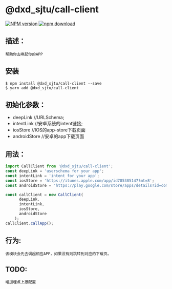 # @dxd_sjtu/call-client

[![NPM version][npm-image]][npm-url]
[![npm download][download-image]][download-url]

[npm-image]: https://img.shields.io/npm/v/@dxd_sjtu/call-client.svg?style=flat-square
[npm-url]: http://npmjs.org/package/@dxd_sjtu/call-client
[download-image]: https://img.shields.io/npm/dm/@dxd_sjtu/call-client.svg?style=flat-square
[download-url]: https://npmjs.org/package/@dxd_sjtu/call-client

## 描述：
    帮助你去唤起你的APP

## 安装
```shell
$ npm install @dxd_sjtu/call-client --save
$ yarn add @dxd_sjtu/call-client
```

## 初始化参数：
- deepLink          //URLSchema;
- intentLink        //安卓系统的intent链接;
- iosStore          //IOS的app-store下载页面
- androidStore      //安卓的app下载页面

## 用法：
```javascript
import CallClient from '@dxd_sjtu/call-client';
const deepLink = 'userschema for your app';
const intentLink = 'intent for your app';
const iosStore = 'https://itunes.apple.com/app/id785385147?mt=8';
const androidStore = 'https://play.google.com/store/apps/details?id=com.lazada.android';

const callClient = new CallClient(
      deepLink,
      intentLink,
      iosStore,
      androidStore
    );
callClient.callApp();
```

## 行为:
    该模块会先去调起相应APP，如果没有则跳转到对应的下载页。

## TODO:
    增加埋点上报配置